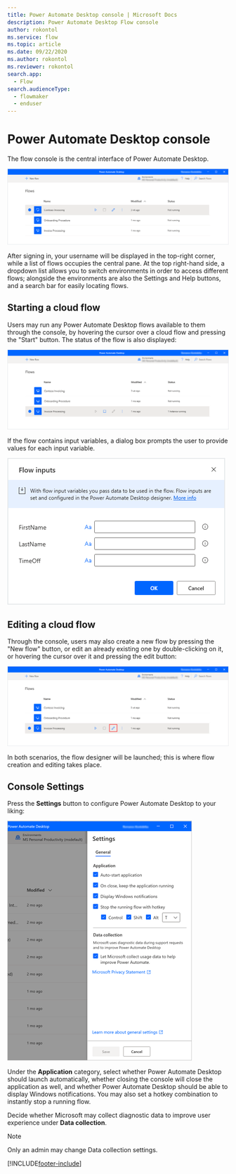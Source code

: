 ```yaml
---
title: Power Automate Desktop console | Microsoft Docs
description: Power Automate Desktop Flow console
author: rokontol
ms.service: flow
ms.topic: article
ms.date: 09/22/2020
ms.author: rokontol
ms.reviewer: rokontol
search.app: 
  - Flow
search.audienceType: 
  - flowmaker
  - enduser
---
```


# Power Automate Desktop console

The flow console is the central interface of Power Automate Desktop.

![The flow console](./media/console/flow-console.png)

After signing in, your username will be displayed in the top-right corner, while a list of flows occupies the central pane. At the top right-hand side, a dropdown list allows you to switch environments in order to access different flows; alongside the environments are also the Settings and Help buttons, and a search bar for easily locating flows.

## Starting a cloud flow

Users may run any Power Automate Desktop flows available to them through the console, by hovering the cursor over a cloud flow and pressing the "Start" button. The status of the flow is also displayed:

![Start a cloud flow](./media/console/start-flow.png)

If the flow contains input variables, a dialog box prompts the user to provide values for each input variable.

![Flow inputs dialog](./media/console/start-flow-inputs.png)

## Editing a cloud flow

Through the console, users may also create a new flow by pressing the "New flow" button, or edit an already existing one by double-clicking on it, or hovering the cursor over it and pressing the edit button:

![Create or edit a cloud flow](./media/console/create-edit-flow.png)

In both scenarios, the flow designer will be launched; this is where flow creation and editing takes place.

## Console Settings

Press the **Settings** button to configure Power Automate Desktop to your liking:

![The Console Settings panel](./media/console/console-settings-panel.png)

Under the **Application** category, select whether Power Automate Desktop should launch automatically, whether closing the console will close the application as well, and whether Power Automate Desktop should be able to display Windows notifications. You may also set a hotkey combination to instantly stop a running flow.

Decide whether Microsoft may collect diagnostic data to improve user experience under **Data collection**.

>[!NOTE]
>Only an admin may change Data collection settings.

[!INCLUDE[footer-include](../includes/footer-banner.md)]
